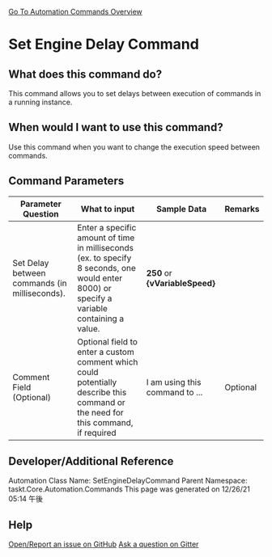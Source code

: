 <!--TITLE: Set Engine Delay Command -->
<!-- SUBTITLE: a command in the Engine Commands group. -->
[Go To Automation Commands Overview](/automation-commands.md)


# Set Engine Delay Command


## What does this command do?
This command allows you to set delays between execution of commands in a running instance.


## When would I want to use this command?
Use this command when you want to change the execution speed between commands.


## Command Parameters
| Parameter Question   	| What to input  	|  Sample Data 	| Remarks  	|
| ---                    | ---               | ---           | ---       |
|Set Delay between commands (in milliseconds).|Enter a specific amount of time in milliseconds (ex. to specify 8 seconds, one would enter 8000) or specify a variable containing a value.|**250** or **{vVariableSpeed}**||
|Comment Field (Optional)|Optional field to enter a custom comment which could potentially describe this command or the need for this command, if required|I am using this command to ...|Optional|






## Developer/Additional Reference
Automation Class Name: SetEngineDelayCommand
Parent Namespace: taskt.Core.Automation.Commands
This page was generated on 12/26/21 05:14 午後


## Help
[Open/Report an issue on GitHub](https://github.com/saucepleez/taskt/issues/new)
[Ask a question on Gitter](https://gitter.im/taskt-rpa/Lobby)
